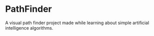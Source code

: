 # PathFinder
A visual path finder project made while learning about simple artificial intelligence algorithms.
